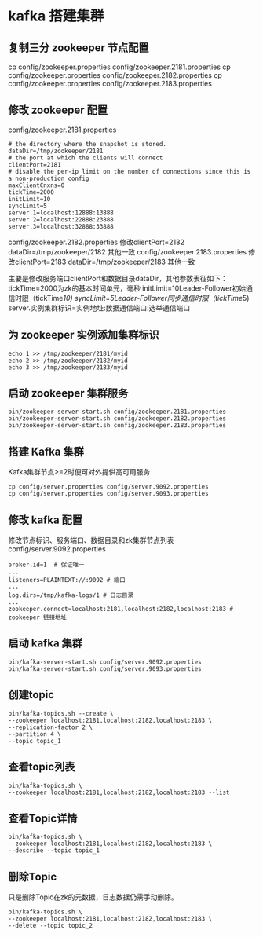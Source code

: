 # kafka 搭建集群

## 复制三分 zookeeper 节点配置
cp config/zookeeper.properties config/zookeeper.2181.properties
cp config/zookeeper.properties config/zookeeper.2182.properties
cp config/zookeeper.properties config/zookeeper.2183.properties

## 修改 zookeeper 配置
config/zookeeper.2181.properties
```shell
# the directory where the snapshot is stored.
dataDir=/tmp/zookeeper/2181
# the port at which the clients will connect
clientPort=2181
# disable the per-ip limit on the number of connections since this is a non-production config
maxClientCnxns=0
tickTime=2000
initLimit=10
syncLimit=5
server.1=localhost:12888:13888
server.2=localhost:22888:23888
server.3=localhost:32888:33888
```

config/zookeeper.2182.properties 修改clientPort=2182 dataDir=/tmp/zookeeper/2182 其他一致
config/zookeeper.2183.properties 修改clientPort=2183 dataDir=/tmp/zookeeper/2183 其他一致

主要是修改服务端口clientPort和数据目录dataDir，其他参数表征如下：
tickTime=2000为zk的基本时间单元，毫秒
initLimit=10Leader-Follower初始通信时限（tickTime*10)
syncLimit=5Leader-Follower同步通信时限（tickTime*5)
server.实例集群标识=实例地址:数据通信端口:选举通信端口

## 为 zookeeper 实例添加集群标识
```shell
echo 1 >> /tmp/zookeeper/2181/myid
echo 2 >> /tmp/zookeeper/2182/myid
echo 3 >> /tmp/zookeeper/2183/myid
```

## 启动 zookeeper 集群服务
```
bin/zookeeper-server-start.sh config/zookeeper.2181.properties
bin/zookeeper-server-start.sh config/zookeeper.2182.properties
bin/zookeeper-server-start.sh config/zookeeper.2183.properties
```

## 搭建 Kafka 集群
Kafka集群节点>=2时便可对外提供高可用服务

```shell
cp config/server.properties config/server.9092.properties
cp config/server.properties config/server.9093.properties
```

## 修改 kafka 配置
修改节点标识、服务端口、数据目录和zk集群节点列表 config/server.9092.properties
```shell
broker.id=1  # 保证唯一
...
listeners=PLAINTEXT://:9092 # 端口
...
log.dirs=/tmp/kafka-logs/1 # 日志目录
...
zookeeper.connect=localhost:2181,localhost:2182,localhost:2183 # zookeeper 链接地址
```

## 启动 kafka 集群
```shell
bin/kafka-server-start.sh config/server.9092.properties
bin/kafka-server-start.sh config/server.9093.properties
```

## 创建topic
```
bin/kafka-topics.sh --create \
--zookeeper localhost:2181,localhost:2182,localhost:2183 \
--replication-factor 2 \
--partition 4 \
--topic topic_1
```

## 查看topic列表
```shell
bin/kafka-topics.sh \
--zookeeper localhost:2181,localhost:2182,localhost:2183 --list
```

## 查看Topic详情
```shell
bin/kafka-topics.sh \
--zookeeper localhost:2181,localhost:2182,localhost:2183 \
--describe --topic topic_1
```

## 删除Topic
只是删除Topic在zk的元数据，日志数据仍需手动删除。
```shell
bin/kafka-topics.sh \
--zookeeper localhost:2181,localhost:2182,localhost:2183 \
--delete --topic topic_2
```
